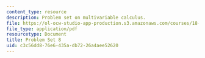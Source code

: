```yaml
---
content_type: resource
description: Problem set on multivariable calculus.
file: https://ol-ocw-studio-app-production.s3.amazonaws.com/courses/18-02-multivariable-calculus-fall-2007/c3c56dd876e6435adb7226a4aee52620_ps8.pdf
file_type: application/pdf
resourcetype: Document
title: Problem Set 8
uid: c3c56dd8-76e6-435a-db72-26a4aee52620
---
```

